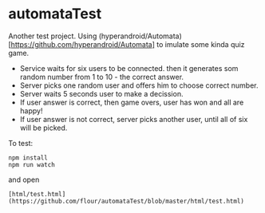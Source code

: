 # automataTest

Another test project. Using (hyperandroid/Automata)[https://github.com/hyperandroid/Automata] to imulate some kinda quiz game.
- Service waits for six users to be connected. then it generates som random number from 1 to 10 - the correct answer. 
- Server picks one random user and offers him to choose correct number.
- Server waits 5 seconds user to make a decission.
- If user answer is correct, then game overs, user has won and all are happy!
- If user answer is not correct, server picks another user, until all of six will be picked.

To test:
```
npm install
npm run watch
```
and open 
```
[html/test.html](https://github.com/flour/automataTest/blob/master/html/test.html)
```
